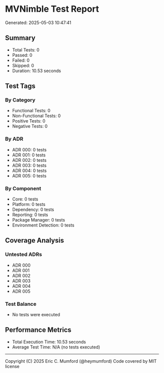 # MVNimble Test Report

Generated: 2025-05-03 10:47:41

## Summary

* Total Tests: 0
* Passed: 0
* Failed: 0
* Skipped: 0
* Duration: 10.53 seconds

## Test Tags

### By Category

* Functional Tests: 0
* Non-Functional Tests: 0
* Positive Tests: 0
* Negative Tests: 0

### By ADR

* ADR 000: 0 tests
* ADR 001: 0 tests
* ADR 002: 0 tests
* ADR 003: 0 tests
* ADR 004: 0 tests
* ADR 005: 0 tests

### By Component

* Core: 0 tests
* Platform: 0 tests
* Dependency: 0 tests
* Reporting: 0 tests
* Package Manager: 0 tests
* Environment Detection: 0 tests

## Coverage Analysis

### Untested ADRs

* ADR 000
* ADR 001
* ADR 002
* ADR 003
* ADR 004
* ADR 005

### Test Balance

* No tests were executed

## Performance Metrics

* Total Execution Time: 10.53 seconds
* Average Test Time: N/A (no tests executed)



---
Copyright (C) 2025 Eric C. Mumford (@heymumford) Code covered by MIT license
